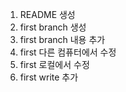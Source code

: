 1. README 생성
2. first branch 생성
3. first branch 내용 추가
4. first 다른 컴퓨터에서 수정
5. first 로컬에서 수정
6. first write 추가
